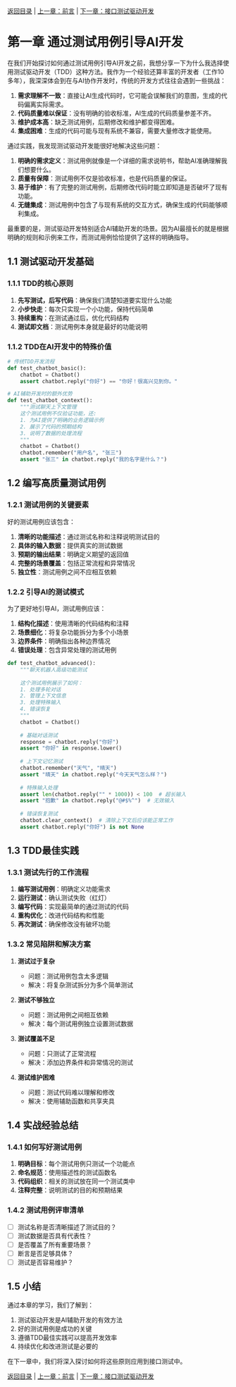 [返回目录](./README.md) | [上一章：前言](./前言.md) | [下一章：接口测试驱动开发](./第二章-接口测试驱动开发.md)

# 第一章 通过测试用例引导AI开发

在我们开始探讨如何通过测试用例引导AI开发之前，我想分享一下为什么我选择使用测试驱动开发（TDD）这种方法。我作为一个经验还算丰富的开发者（工作10多年），我深深体会到在与AI协作开发时，传统的开发方式往往会遇到一些挑战：

1. **需求理解不一致**：直接让AI生成代码时，它可能会误解我们的意图，生成的代码偏离实际需求。
2. **代码质量难以保证**：没有明确的验收标准，AI生成的代码质量参差不齐。
3. **维护成本高**：缺乏测试用例，后期修改和维护都变得困难。
4. **集成困难**：生成的代码可能与现有系统不兼容，需要大量修改才能使用。

通过实践，我发现测试驱动开发能很好地解决这些问题：

1. **明确的需求定义**：测试用例就像是一个详细的需求说明书，帮助AI准确理解我们想要什么。
2. **质量有保障**：测试用例不仅是验收标准，也是代码质量的保证。
3. **易于维护**：有了完整的测试用例，后期修改代码时能立即知道是否破坏了现有功能。
4. **无缝集成**：测试用例中包含了与现有系统的交互方式，确保生成的代码能够顺利集成。

最重要的是，测试驱动开发特别适合AI辅助开发的场景。因为AI最擅长的就是根据明确的规则和示例来工作，而测试用例恰恰提供了这样的明确指导。

## 1.1 测试驱动开发基础

### 1.1.1 TDD的核心原则
1. **先写测试，后写代码**：确保我们清楚知道要实现什么功能
2. **小步快走**：每次只实现一个小功能，保持代码简单
3. **持续重构**：在测试通过后，优化代码结构
4. **测试即文档**：测试用例本身就是最好的功能说明

### 1.1.2 TDD在AI开发中的特殊价值
```python
# 传统TDD开发流程
def test_chatbot_basic():
    chatbot = Chatbot()
    assert chatbot.reply("你好") == "你好！很高兴见到你。"

# AI辅助开发时的额外优势
def test_chatbot_context():
    """测试聊天上下文管理
    这个测试用例不仅验证功能，还:
    1. 为AI提供了明确的业务逻辑示例
    2. 展示了代码的预期结构
    3. 说明了数据的处理流程
    """
    chatbot = Chatbot()
    chatbot.remember("用户名", "张三")
    assert "张三" in chatbot.reply("我的名字是什么？")
```

## 1.2 编写高质量测试用例

### 1.2.1 测试用例的关键要素
好的测试用例应该包含：
1. **清晰的功能描述**：通过测试名称和注释说明测试目的
2. **具体的输入数据**：提供真实的测试数据
3. **预期的输出结果**：明确定义期望的返回值
4. **完整的场景覆盖**：包括正常流程和异常情况
5. **独立性**：测试用例之间不应相互依赖

### 1.2.2 引导AI的测试模式
为了更好地引导AI，测试用例应该：
1. **结构化描述**：使用清晰的代码结构和注释
2. **场景细化**：将复杂功能拆分为多个小场景
3. **边界条件**：明确指出各种边界情况
4. **错误处理**：包含异常处理的测试用例

```python
def test_chatbot_advanced():
    """聊天机器人高级功能测试
    
    这个测试用例展示了如何：
    1. 处理多轮对话
    2. 管理上下文信息
    3. 处理特殊输入
    4. 错误恢复
    """
    chatbot = Chatbot()
    
    # 基础对话测试
    response = chatbot.reply("你好")
    assert "你好" in response.lower()
    
    # 上下文记忆测试
    chatbot.remember("天气", "晴天")
    assert "晴天" in chatbot.reply("今天天气怎么样？")
    
    # 特殊输入处理
    assert len(chatbot.reply("" * 1000)) < 100  # 超长输入
    assert "抱歉" in chatbot.reply("@#$%^")  # 无效输入
    
    # 错误恢复测试
    chatbot.clear_context()  # 清除上下文后应该能正常工作
    assert chatbot.reply("你好") is not None
```

## 1.3 TDD最佳实践

### 1.3.1 测试先行的工作流程
1. **编写测试用例**：明确定义功能需求
2. **运行测试**：确认测试失败（红灯）
3. **编写代码**：实现最简单的通过测试的代码
4. **重构优化**：改进代码结构和性能
5. **再次测试**：确保修改没有破坏功能

### 1.3.2 常见陷阱和解决方案
1. **测试过于复杂**
   - 问题：测试用例包含太多逻辑
   - 解决：将复杂测试拆分为多个简单测试

2. **测试不够独立**
   - 问题：测试用例之间相互依赖
   - 解决：每个测试用例独立设置测试数据

3. **测试覆盖不足**
   - 问题：只测试了正常流程
   - 解决：添加边界条件和异常情况的测试

4. **测试维护困难**
   - 问题：测试代码难以理解和修改
   - 解决：使用辅助函数和共享夹具

## 1.4 实战经验总结

### 1.4.1 如何写好测试用例
1. **明确目标**：每个测试用例只测试一个功能点
2. **命名规范**：使用描述性的测试函数名
3. **代码组织**：相关的测试放在同一个测试类中
4. **注释完整**：说明测试的目的和预期结果

### 1.4.2 测试用例评审清单
- [ ] 测试名称是否清晰描述了测试目的？
- [ ] 测试数据是否具有代表性？
- [ ] 是否覆盖了所有重要场景？
- [ ] 断言是否足够具体？
- [ ] 测试是否容易维护？

## 1.5 小结

通过本章的学习，我们了解到：
1. 测试驱动开发是AI辅助开发的有效方法
2. 好的测试用例是成功的关键
3. 遵循TDD最佳实践可以提高开发效率
4. 持续优化和改进测试是必要的

在下一章中，我们将深入探讨如何将这些原则应用到接口测试中。

[返回目录](./README.md) | [上一章：前言](./前言.md) | [下一章：接口测试驱动开发](./第二章-接口测试驱动开发.md)